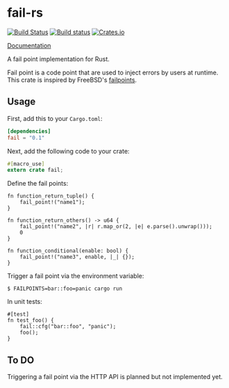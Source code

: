 # fail-rs

[![Build Status](https://travis-ci.org/pingcap/fail-rs.svg?branch=master)](https://travis-ci.org/pingcap/fail-rs)
[![Build status](https://ci.appveyor.com/api/projects/status/vksd5ifajog5gbiu/branch/master?svg=true)](https://ci.appveyor.com/project/busyjay/fail-rs/branch/master)
[![Crates.io](https://img.shields.io/crates/v/fail.svg?maxAge=2592000)](https://crates.io/crates/fail)

[Documentation](https://docs.rs/fail)

A fail point implementation for Rust.

Fail point is a code point that are used to inject errors by users at runtime.
This crate is inspired by FreeBSD's [failpoints](https://freebsd.org/cgi/man.cgi?query=fail).

## Usage

First, add this to your `Cargo.toml`:

```toml
[dependencies]
fail = "0.1"
```

Next, add the following code to your crate:

```rust
#[macro_use]
extern crate fail;
```

Define the fail points:

```
fn function_return_tuple() {
    fail_point!("name1");
}

fn function_return_others() -> u64 {
    fail_point!("name2", |r| r.map_or(2, |e| e.parse().unwrap()));
    0
}

fn function_conditional(enable: bool) {
    fail_point!("name3", enable, |_| {});
}
```

Trigger a fail point via the environment variable:

```
$ FAILPOINTS=bar::foo=panic cargo run
```

In unit tests:

```
#[test]
fn test_foo() {
    fail::cfg("bar::foo", "panic");
    foo();
}
```

## To DO

Triggering a fail point via the HTTP API is planned but not implemented yet.
